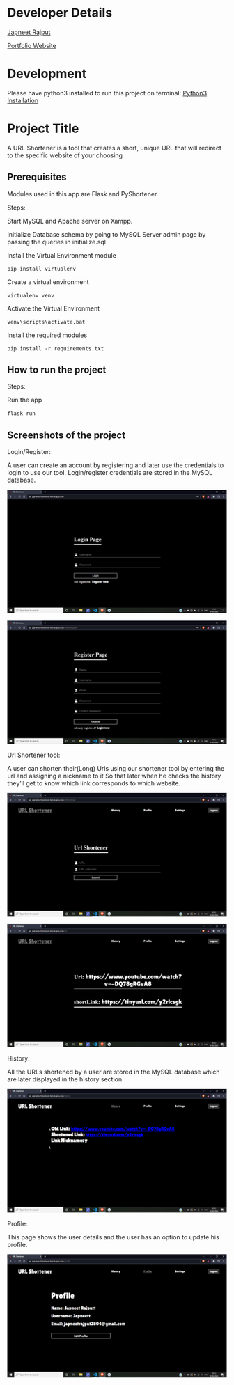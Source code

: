 
# Developer Details

[Japneet Rajput](https://github.com/JapneetRajput) 

[Portfolio Website](https://japneetrajput.github.io)

# Development
Please have python3 installed to run this project on terminal:
[Python3 Installation](https://www.python.org/downloads/)

# Project Title
A URL Shortener is a tool that creates a short, unique URL that will redirect to the specific website of your choosing

## Prerequisites
Modules used in this app are Flask and PyShortener.

Steps:

Start MySQL and Apache server on Xampp.

Initialize Database schema by going to MySQL Server admin page by passing the queries in initialize.sql

Install the Virtual Environment module

    pip install virtualenv

Create a virtual environment

    virtualenv venv

Activate the Virtual Environment

    venv\scripts\activate.bat

Install the required modules

    pip install -r requirements.txt

## How to run the project
<!--Remove the below lines and add yours -->
Steps:

Run the app 

    flask run

## Screenshots of the project
<!--Remove the below lines and add yours -->
Login/Register:

A user can create an account by registering and later use the credentials to login
to use our tool. Login/register credentials are stored in the MySQL database.

![Login Page](Login.png)

![Register Page](Register.png)

Url Shortener tool:

A user can shorten their(Long) Urls using our shortener tool by entering the url
and assigning a nickname to it So that later when he checks the history they’ll get to
know which link corresponds to which website.

![Url Shortener](UrlShortener.png)

![Url Result](Result.png)

History:

All the URLs shortened by a user are stored in the MySQL database which are
later displayed in the history section.

![History](History.png)

Profile:

This page shows the user details and the user has an option to update his profile.

![Profile](Profile.png)
